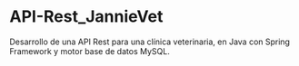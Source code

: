 # API-Rest_JannieVet
Desarrollo de una API Rest para una clínica veterinaria, en Java con Spring Framework y motor base de datos MySQL. 
